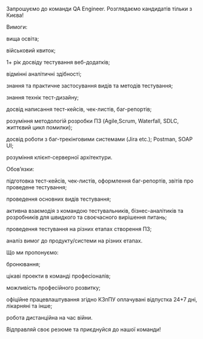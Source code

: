 Запрошуємо до команди QA Engineer. Розглядаємо кандидатів тільки з Києва!

Вимоги:

вища освіта;

військовий квиток;

1+ рік досвіду тестування веб-додатків;

відмінні аналітичні здібності;

знання та практичне застосування видів та методів тестування;

знання технік тест-дизайну;

досвід написання тест-кейсів, чек-листів, баг-репортів;

розуміння методологій розробки ПЗ (Agile,Scrum, Waterfall, SDLC, життєвий цикл
помилки);

досвід роботи з баг-трекінговими системами (Jira etc.); Postman, SOAP UI;

розуміння клієнт-серверної архітектури.

Обов’язки:

підготовка тест-кейсів, чек-листів, оформлення баг-репортів, звітів про
проведене тестування;

проведення основних видів тестування;

активна взаємодія з командою тестувальників, бізнес-аналітиків та розробників
для швидкого та своєчасного вирішення питань;

проведення тестування на різних етапах створення ПЗ;

аналіз вимог до продукту/системи на різних етапах.

Що ми пропонуємо:

бронювання;

цікаві проекти в команді професіоналів;

можливість професійного розвитку;

офіційне працевлаштування згідно КЗпПУ оплачувані відпустка 24+7 дні,
лікарняні та інше;

робота дистанційна на час війни.

Відправляй своє резюме та приєднуйся до нашої команди!